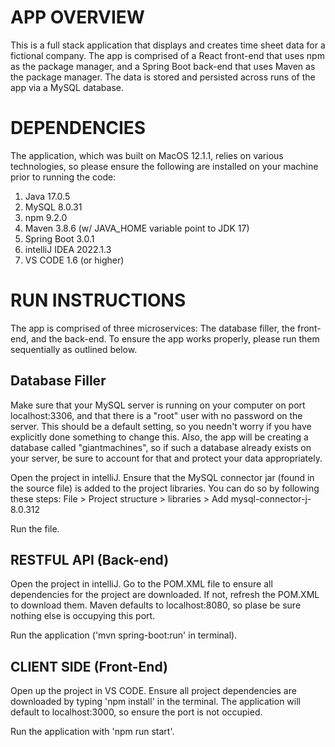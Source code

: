# APP OVERVIEW
This is a full stack application that displays and creates time sheet data for a fictional company. The app is comprised of a React front-end that uses
npm as the package manager, and a Spring Boot back-end that uses Maven as the package manager. The data is stored and persisted across runs of the app via a MySQL database.

# DEPENDENCIES
The application, which was built on MacOS 12.1.1, relies on various technologies, so please ensure the following are installed on your machine prior to
running the code:

1. Java 17.0.5
2. MySQL 8.0.31
3. npm 9.2.0
4. Maven 3.8.6 (w/ JAVA_HOME variable point to JDK 17)
5. Spring Boot 3.0.1
6. intelliJ IDEA 2022.1.3
7. VS CODE 1.6 (or higher)

# RUN INSTRUCTIONS
The app is comprised of three microservices: The database filler, the front-end, and the back-end. To ensure the app works properly, 
please run them sequentially as outlined below.

## Database Filler
Make sure that your MySQL server is running on your computer on port localhost:3306, and that there is a "root" user with no password on the server.
This should be a default setting, so you needn't worry if you have explicitly done something to change this. Also, the app will be creating a database
called "giantmachines", so if such a database already exists on your server, be sure to account for that and protect your data appropriately.

Open the project in intelliJ. Ensure that the MySQL connector jar (found in the source file) is added to the project libraries. You can do so by following
these steps: File > Project structure > libraries > Add mysql-connector-j-8.0.312

Run the file.

## RESTFUL API (Back-end)
Open the project in intelliJ. Go to the POM.XML file to ensure all dependencies for the project are downloaded. If not, refresh the POM.XML to download them.
Maven defaults to localhost:8080, so plase be sure nothing else is occupying this port.

Run the application ('mvn spring-boot:run' in terminal).

## CLIENT SIDE (Front-End)
Open up the project in VS CODE. Ensure all project dependencies are downloaded by typing 'npm install' in the terminal. The application will default to
localhost:3000, so ensure the port is not occupied.

Run the application with 'npm run start'.
